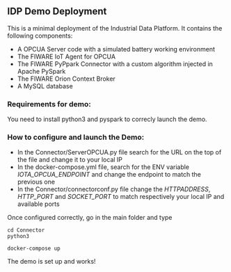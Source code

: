 ## IDP Demo Deployment

This is a minimal deployment of the Industrial Data Platform. It contains the following components:
- A OPCUA Server code with a simulated battery working environment
- The FIWARE IoT Agent for OPCUA
- The FIWARE PyPpark Connector with a custom algorithm injected in Apache PySpark
- The FIWARE Orion Context Broker
- A MySQL database


### Requirements for demo:

You need to install python3 and pyspark to correcly launch the demo.


### How to configure and launch the Demo:

- In the Connector/ServerOPCUA.py file search for the URL on the top of the file and change it to your local IP
- In the docker-compose.yml file, search for the ENV variable *IOTA_OPCUA_ENDPOINT* and change the endpoint to match the previous one
- In the Connector/connectorconf.py file change the *HTTPADDRESS*, *HTTP_PORT* and *SOCKET_PORT* to match respectively your local IP and available ports

Once configured correctly, go in the main folder and type
```
cd Connector
python3  
```


```
docker-compose up 
```

The demo is set up and works!
